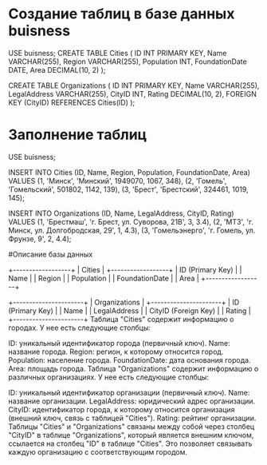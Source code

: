 # Создание таблиц в базе данных buisness

USE buisness;
CREATE TABLE Cities (
    ID INT PRIMARY KEY,
    Name VARCHAR(255),
    Region VARCHAR(255),
    Population INT,
    FoundationDate DATE,
    Area DECIMAL(10, 2)
);

CREATE TABLE Organizations (
    ID INT PRIMARY KEY,
    Name VARCHAR(255),
    LegalAddress VARCHAR(255),
    CityID INT,
    Rating DECIMAL(10, 2),
    FOREIGN KEY (CityID) REFERENCES Cities(ID)
);

# Заполнение таблиц

USE buisness;

INSERT INTO Cities (ID, Name, Region, Population, FoundationDate, Area)
VALUES
    (1, 'Минск', 'Минский', 1949070, 1067, 348),
    (2, 'Гомель', 'Гомельский', 501802, 1142, 139),
    (3, 'Брест', 'Брестский', 324461, 1019, 145);

INSERT INTO Organizations (ID, Name, LegalAddress, CityID, Rating)
VALUES
    (1, 'Брестмаш', 'г. Брест, ул. Суворова, 21В', 3, 3.4),
    (2, 'МТЗ', 'г. Минск, ул. Долгобродская, 29', 1, 4.3),
    (3, 'Гомельэнерго', 'г. Гомель, ул. Фрунзе, 9', 2, 4.4);

#Описание базы данных

+------------------+
|     Cities       |
+------------------+
| ID (Primary Key) |
| Name             |
| Region           |
| Population       |
| FoundationDate   |
| Area             |
+------------------+

+----------------------+
|    Organizations     |
+----------------------+
| ID (Primary Key)     |
| Name                 |
| LegalAddress         |
| CityID (Foreign Key) |
| Rating               |
+----------------------+
Таблица "Cities" содержит информацию о городах. У нее есть следующие столбцы:

ID: уникальный идентификатор города (первичный ключ).
Name: название города.
Region: регион, к которому относится город.
Population: население города.
FoundationDate: дата основания города.
Area: площадь города.
Таблица "Organizations" содержит информацию о различных организациях. У нее есть следующие столбцы:

ID: уникальный идентификатор организации (первичный ключ).
Name: название организации.
LegalAddress: юридический адрес организации.
CityID: идентификатор города, к которому относится организация (внешний ключ, связь с таблицей "Cities").
Rating: рейтинг организации.
Таблицы "Cities" и "Organizations" связаны между собой через столбец "CityID" в таблице "Organizations", который является внешним ключом, ссылается на столбец "ID" в таблице "Cities". Это позволяет связывать каждую организацию с соответствующим городом.
